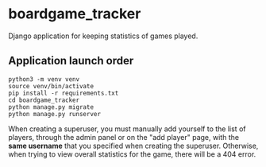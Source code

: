 # boardgame_tracker
Django application for keeping statistics of games played.

## Application launch order
    python3 -m venv venv
    source venv/bin/activate
    pip install -r requirements.txt
    cd boardgame_tracker
    python manage.py migrate
    python manage.py runserver

When creating a superuser, you must manually add yourself to the list of players, through the admin panel or on the "add player" page, with the **same username** that you specified when creating the superuser. Otherwise, when trying to view overall statistics for the game, there will be a 404 error.
